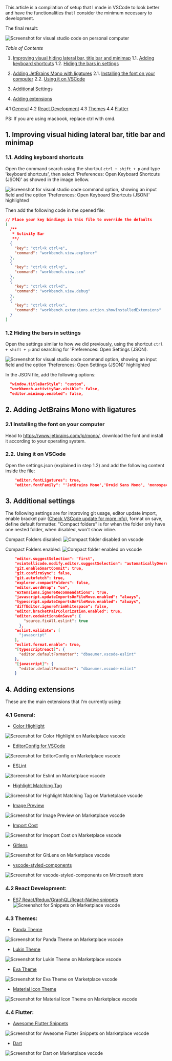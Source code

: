 This article is a compilation of setup that I made in VSCode to look better and have the functionalities that I consider the minimum necessary to development.

The final result:

![Screenshot for visual studio code on personal computer](https://dev-to-uploads.s3.amazonaws.com/uploads/articles/i08gybkbk0n6q95zfemd.png)

_Table of Contents_

1. [ Improving visual hiding lateral bar, title bar and minimap](#visual)
   1.1. [Adding keyboard shortcuts](#keyboard-shortcuts)
   1.2. [Hiding the bars in settings](#hiding-bars)

2. [Adding JetBrains Mono with ligatures](#font)
   2.1. [Installing the font on your computer](#install-font)
   2.2. [Using it on VSCode](#using-font)

3. [Additional Settings](#extra)
4. [Adding extensions](#extensions)

4.1 [General](#general)
4.2 [React Development](#react)
4.3 [Themes](#themes)
4.4 [Flutter](#flutter)

PS: If you are using macbook, replace ctrl with cmd.

## 1. Improving visual hiding lateral bar, title bar and minimap <a name="visual"></a>

### 1.1. Adding keyboard shortcuts <a name="keyboard-shorcuts"></a>

Open the command search using the shortcut `ctrl + shift + p` and type 'keyboard shortcuts', then select 'Preferences: Open Keyboard Shortcuts (JSON)' as showed in the image bellow.

![Screenshot for visual studio code command option, showing an input field and the option 'Preferences: Open Keyboard Shortcuts (JSON)' highlighted](https://dev-to-uploads.s3.amazonaws.com/uploads/articles/nrfj608ojmcuvr45ihi1.png)

Then add the following code in the opened file:

```json
// Place your key bindings in this file to override the defaults
[
  /**
   * Activity Bar
   **/
  {
    "key": "ctrl+k ctrl+e",
    "command": "workbench.view.explorer"
  },
  {
    "key": "ctrl+k ctrl+g",
    "command": "workbench.view.scm"
  },
  {
    "key": "ctrl+k ctrl+d",
    "command": "workbench.view.debug"
  },
  {
    "key": "ctrl+k ctrl+x",
    "command": "workbench.extensions.action.showInstalledExtensions"
  }
]
```

### 1.2 Hiding the bars in settings <a name="hiding-bars"></a>

Open the settings similar to how we did previously, using the shortcut `ctrl + shift + p` and searching for 'Preferences: Open Settings (JSON).

![Screenshot for visual studio code command option, showing an input field and the option 'Preferences: Open Settings (JSON)' highlighted](https://dev-to-uploads.s3.amazonaws.com/uploads/articles/ev00gskk1zichyjzg1go.png)

In the JSON file, add the following options:

```json
  "window.titleBarStyle": "custom",
  "workbench.activityBar.visible": false,
  "editor.minimap.enabled": false,
```

## 2. Adding JetBrains Mono with ligatures <a name="font"></a>

### 2.1 Installing the font on your computer <a name="install-font"></a>

Head to https://www.jetbrains.com/lp/mono/, download the font and install it according to your operating system.

### 2.2. Using it on VSCode <a name="using-font"></a>

Open the settings.json (explained in step 1.2) and add the following content inside the file:

```json
    "editor.fontLigatures": true,
    "editor.fontFamily": "'JetBrains Mono','Droid Sans Mono', 'monospace', monospace, 'Droid Sans Fallback'",
```

## 3. Additional settings <a name="extra"></a>

The following settings are for improving git usage, editor update import, enable bracket pair ([Check VSCode update for more info](https://code.visualstudio.com/updates/v1_60#_high-performance-bracket-pair-colorization)), format on save, define default formatter. "Compact folders" is for when the folder only have one nested folder, when disabled, won't show inline.

Compact Folders disabled:
![Compact folder disabled on vscode](https://dev-to-uploads.s3.amazonaws.com/uploads/articles/ly75ji2adr05ehv90shk.png)

Compact Folders enabled:
![Compact folder enabled on vscode](https://dev-to-uploads.s3.amazonaws.com/uploads/articles/rdkjp5sz7famad4k2iwt.png)

```json
    "editor.suggestSelection": "first",
    "vsintellicode.modify.editor.suggestSelection": "automaticallyOverrodeDefaultValue",
    "git.enableSmartCommit": true,
    "git.confirmSync": false,
    "git.autofetch": true,
    "explorer.compactFolders": false,
    "editor.wordWrap": "on",
    "extensions.ignoreRecommendations": true,
    "javascript.updateImportsOnFileMove.enabled": "always",
    "typescript.updateImportsOnFileMove.enabled": "always",
    "diffEditor.ignoreTrimWhitespace": false,
    "editor.bracketPairColorization.enabled": true,
    "editor.codeActionsOnSave": {
        "source.fixAll.eslint": true
      },
    "eslint.validate": [
      "javascript"
    ],
    "eslint.format.enable": true,
    "[typescriptreact]": {
      "editor.defaultFormatter": "dbaeumer.vscode-eslint"
    },
    "[javascript]": {
      "editor.defaultFormatter": "dbaeumer.vscode-eslint"
    }
```

## 4. Adding extensions <a name="extensions"></a>

These are the main extensions that I'm currently using:

### 4.1 General: <a name="general"></a>

- [Color Highlight](https://marketplace.visualstudio.com/items?itemName=naumovs.color-highlight)

![Screenshot for Color Highlight on Marketplace vscode](https://dev-to-uploads.s3.amazonaws.com/uploads/articles/1uqjk2dv22x9p7vyvpih.png)

- [EditorConfig for VSCode](https://marketplace.visualstudio.com/items?itemName=EditorConfig.EditorConfig)

![Screenshot for EditorConfig on Marketplace vscode](https://dev-to-uploads.s3.amazonaws.com/uploads/articles/lfz34f69c7e3y9hz7z79.png)

- [ESLint](https://marketplace.visualstudio.com/items?itemName=dbaeumer.vscode-eslint)

![Screenshot for Eslint on Marketplace vscode](https://dev-to-uploads.s3.amazonaws.com/uploads/articles/bnv6r09lzr3zp1duy7le.png)

- [Highlight Matching Tag](https://marketplace.visualstudio.com/items?itemName=vincaslt.highlight-matching-tag)

![Screenshot for Highlight Matching Tag on Marketplace vscode](https://dev-to-uploads.s3.amazonaws.com/uploads/articles/7fn4wlxejbtfo8osnaxk.png)

- [Image Preview](https://marketplace.visualstudio.com/items?itemName=kisstkondoros.vscode-gutter-preview)

![Screenshot for Image Preview on Marketplace vscode](https://dev-to-uploads.s3.amazonaws.com/uploads/articles/rnwfrups605ju77tj2r7.png)

- [Import Cost](https://marketplace.visualstudio.com/items?itemName=wix.vscode-import-cost)

![Screenshot for Imoport Cost on Marketplace vscode](https://dev-to-uploads.s3.amazonaws.com/uploads/articles/czby6ixmbo0wa1nmn3ho.png)

- [Gitlens](https://marketplace.visualstudio.com/items?itemName=eamodio.gitlens)

![Screenshot for GitLens on Marketplace vscode](https://dev-to-uploads.s3.amazonaws.com/uploads/articles/mq5rv59qz1rhenyzyu44.png)

- [vscode-styled-components](https://marketplace.visualstudio.com/items?itemName=jpoissonnier.vscode-styled-components)

![Screenshot for vscode-styled-components on Mricrosoft store ](https://dev-to-uploads.s3.amazonaws.com/uploads/articles/8xhcf4fhmqmofsl5xnfy.png)

### 4.2 React Development: <a name="react"></a>

- [ES7 React/Redux/GraphQL/React-Native snippets](https://marketplace.visualstudio.com/items?itemName=dsznajder.es7-react-js-snippets)
  ![Screenshot for Snippets on Marketplace vscode](https://dev-to-uploads.s3.amazonaws.com/uploads/articles/q1m83hubfcz5y0b6h6fz.png)

### 4.3 Themes: <a name="themes"></a>

- [Panda Theme](https://marketplace.visualstudio.com/items?itemName=tinkertrain.theme-panda)

![Screenshot for Panda Theme on Marketplace vscode](https://dev-to-uploads.s3.amazonaws.com/uploads/articles/oil1byuutjz09y7modmh.png)

- [Lukin Theme](https://marketplace.visualstudio.com/items?itemName=lukinco.lukin-vscode-theme)

![Screenshot for Lukin Theme on Marketplace vscode](https://dev-to-uploads.s3.amazonaws.com/uploads/articles/wj2mgk3qobjak3xktxir.png)

- [Eva Theme](https://marketplace.visualstudio.com/items?itemName=fisheva.eva-theme)

![Screenshot for Eva Theme on Marketplace vscode](https://dev-to-uploads.s3.amazonaws.com/uploads/articles/h58nq9fuphy26gfhfyx1.png)

- [Material Icon Theme](https://marketplace.visualstudio.com/items?itemName=PKief.material-icon-theme)

![Screenshot for Material Icon Theme on Marketplace vscode](https://dev-to-uploads.s3.amazonaws.com/uploads/articles/3rqbp9yqc9igcvd9m0yv.png)

### 4.4 Flutter: <a name="flutter"></a>

- [Awesome Flutter Snippets](https://marketplace.visualstudio.com/items?itemName=Nash.awesome-flutter-snippets)

![Screenshot for Awesome Flutter Snippets on Marketplace vscode](https://dev-to-uploads.s3.amazonaws.com/uploads/articles/uvfptom9l0fja6ecllrw.png)

- [Dart](https://marketplace.visualstudio.com/items?itemName=Dart-Code.dart-code)

![Screenshot for Dart on Marketplace vscode](https://dev-to-uploads.s3.amazonaws.com/uploads/articles/jdzogumg96591rssx8bb.png)
